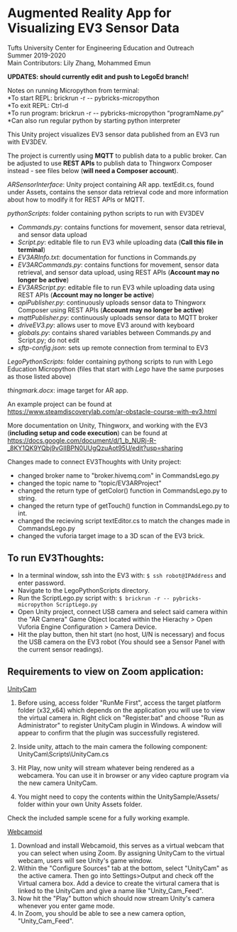 # Augmented Reality App for Visualizing EV3 Sensor Data
Tufts University Center for Engineering Education and Outreach  
Summer 2019-2020  
Main Contributors: Lily Zhang, Mohammed Emun  

**UPDATES: should currently edit and push to LegoEd branch!**

Notes on running Micropython from terminal:  
 *To start REPL: brickrun -r --  pybricks-micropython    
 *To exit REPL: Ctrl-d  
 *To run program: brickrun -r --  pybricks-micropython “programName.py”  
 *Can also run regular python by starting python interpreter


This Unity project visualizes EV3 sensor data published from an EV3 run with EV3DEV.

The project is currently using **MQTT** to publish data to a public broker. Can be adjusted to use **REST APIs** to publish data to Thingworx Composer instead - see files below (**will need a Composer account**).

*ARSensorInterface*: Unity project containing AR app. textEdit.cs, found under Assets, contains the sensor data retrieval code and more information about how to modify it for REST APIs or MQTT.

*pythonScripts*: folder containing python scripts to run with EV3DEV
  * *Commands.py*: contains functions for movement, sensor data retrieval, and sensor data upload  
  * *Script.py*: editable file to run EV3 while uploading data (**Call this file in terminal**) 
  * *EV3ARInfo.txt*: documentation for functions in Commands.py
  * *EV3ARCommands.py*: contains functions for movement, sensor data retrieval, and sensor data upload, using REST APIs (**Account may no longer be active**)
  * *EV3ARScript.py*: editable file to run EV3 while uploading data using REST APIs (**Account may no longer be active**)
  * *apiPublisher.py*: continuously uploads sensor data to Thingworx Composer using REST APIs (**Account may no longer be active**)
  * *mqttPublisher.py*: continuously uploads sensor data to MQTT broker 
  * *driveEV3.py*: allows user to move EV3 around with keyboard
  * *globals.py*: contains shared variables between Commands.py and Script.py; do not edit 
  * *sftp-config.json*: sets up remote connection from terminal to EV3

*LegoPythonScripts*: folder containing pythong scripts to run with Lego Education Micropython (files that start with *Lego* have the same purposes as those listed above)

*thingmark.docx*: image target for AR app.

An example project can be found at https://www.steamdiscoverylab.com/ar-obstacle-course-with-ev3.html  

More documentation on Unity, Thingworx, and working with the EV3 (**including setup and code execution**) can be found at https://docs.google.com/document/d/1_b_NURj-R-_8KY1QK9YQbj9vGlIBPN0UUgQzuAot95U/edit?usp=sharing

Changes made to connect EV3Thoughts with Unity project:
- changed broker name to "broker.hivemq.com" in CommandsLego.py
- changed the topic name to "topic/EV3ARProject"
- changed the return type of getColor() function in CommandsLego.py to string.
- changed the return type of getTouch() function in CommandsLego.py to int.
- changed the recieving script textEditor.cs to match the changes made in CommandsLego.py
- changed the vuforia target image to a 3D scan of the EV3 brick.

## To run EV3Thoughts:
- In a terminal window, ssh into the EV3 with: `$ ssh robot@IPAddress` and enter password.
- Navigate to the LegoPythonScripts directory.
- Run the ScriptLego.py script with: `$ brickrun -r -- pybricks-micropython ScriptLego.py`
- Open Unity project, connect USB camera and select said camera within the "AR Camera" Game Object located within the Hierachy > Open Vuforia Engine Configuration > Camera Device. 
- Hit the play button, then hit start (no host, U/N is necessary) and focus the USB camera on the EV3 robot (You should see a Sensor Panel with the current sensor readings). 

## Requirements to view on Zoom application:
[UnityCam](https://github.com/mrayy/UnityCam)
1. Before using, access folder "RunMe First", access the target platform folder (x32,x64) which depends on the application you will use to view the virtual camera in. Right click on "Register.bat" and choose "Run as Administrator" to register UnityCam plugin in Windows. A window will appear to confirm that the plugin was successfully registered.

2. Inside unity, attach to the main camera the following component: UnityCam\Scripts\UnityCam.cs

3. Hit Play, now unity will stream whatever being rendered as a webcamera. You can use it in browser or any video capture program via the new camera UnityCam.

4. You might need to copy the contents within the UnitySample/Assets/ folder within your own Unity Assets folder. 

Check the included sample scene for a fully working example.

[Webcamoid](https://webcamoid.github.io/)
1. Download and install Webcamoid, this serves as a virtual webcam that you can select when using Zoom. By assigning UnityCam to the virtual webcam, users will see Unity's game window.
2. Within the "Configure Sources" tab at the bottom, select "UnityCam" as the active camera. Then go into Settings>Output and check off the Virtual camera box. Add a device to create the virtural camera that is linked to the UnityCam and give a name like "Unity_Cam_Feed".
3. Now hit the "Play" button which should now stream Unity's camera whenever you enter game mode. 
4. In Zoom, you should be able to see a new camera option, "Unity_Cam_Feed".
